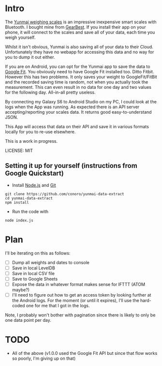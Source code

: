 # Intro
The [Yunmai weighing scales](http://www.iyunmai.com/us/light/) is an impressive inexpensive smart scales with Bluetooth. I bought mine from [GearBest](http://www.gearbest.com/monitoring-testing/pp_332025.html). If you install their app on your phone, it will connect to the scales and save all of your data, each time you weigh yourself.

Whilst it isn't obvious, Yunmai is also saving all of your data to their Cloud. Unfortunately they have no webapp for accessing this data and no way for you to dump it out either.

If you are on Android, you can opt for the Yunmai app to save the data to [Google Fit](https://fit.google.com/fit/). You obviously need to have Google Fit installed too. Ditto Fitbit. However this has two problems. It only saves your weight to GoogleFit/FitBit and the recorded saving time is random, not when you actually took the measurement. This can even result in no data for one day and two values for the following day. All-in-all pretty useless.

By connecting my Galaxy S6 to Android Studio on my PC, I could look at the logs when the App was running. As expected there is an API server accepting/reporting your scales data. It returns good easy-to-understand JSON.

This App will access that data on their API and save it in various formats locally for you to re-use elsewhere.

This is a work in progress.

LICENSE: MIT

## Setting it up for yourself (instructions from Google Quickstart)
* Install [Node.js](https://nodejs.org/en/) and [Git](https://git-scm.com/)

```
git clone https://github.com/conoro/yunmai-data-extract
cd yunmai-data-extract
npm install
```
* Run the code with

```
node index.js
```

# Plan
 I'll be iterating on this as follows:

- [ ] Dump all weights and dates to console
- [ ] Save in local LevelDB
- [ ] Save in local CSV file
- [ ] Save to Google Sheets
- [ ] Expose the data in whatever format makes sense for IFTTT (ATOM maybe?)
- [ ] I'll need to figure out how to get an access token by looking further at the Android logs. For the moment (or until it expires), I'll use the hard-coded one for me that I got in the logs.

 Note, I probably won't bother with pagination since there is likely to only be one data point per day.


# TODO
* All of the above (v1.0.0 used the Google Fit API but since that flow works so poorly, I'm giving up on that)
